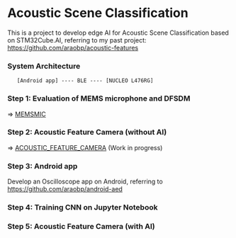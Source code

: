 # Acoustic Scene Classification

This is a project to develop edge AI for Acoustic Scene Classification based on STM32Cube.AI, referring to my past project: https://github.com/araobp/acoustic-features

### System Architecture

```
   [Android app] ---- BLE ---- [NUCLEO L476RG]
```

### Step 1: Evaluation of MEMS microphone and DFSDM

=> [MEMSMIC](STM32/MEMSMIC.md)

### Step 2: Acoustic Feature Camera (without AI)

=> [ACOUSTIC_FEATURE_CAMERA](STM32/ACOUSTIC_FEATURE_CAMERA.md) (Work in progress)

### Step 3: Android app

Develop an Oscilloscope app on Android, referring to https://github.com/araobp/android-aed

### Step 4: Training CNN on Jupyter Notebook

### Step 5: Acoustic Feature Camera (with AI)

